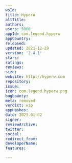 ```yaml
---
wsId: 
title: HyperW
altTitle: 
authors: 
users: 5000
appId: com.legend.hyperw
appCountry: 
released: 
updated: 2021-12-29
version: '2.4.1'
stars: 
ratings: 
reviews: 
size: 
website: http://hyperw.com
repository: 
issue: 
icon: com.legend.hyperw.png
bugbounty: 
meta: removed
verdict: wip
appHashes: 
date: 2023-01-02
signer: 
reviewArchive: 
twitter: 
social: 
redirect_from: 
developerName: 
features: 

---
```


